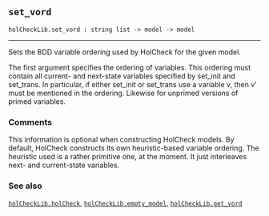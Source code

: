 ## `set_vord`

``` hol4
holCheckLib.set_vord : string list -> model -> model
```

------------------------------------------------------------------------

Sets the BDD variable ordering used by HolCheck for the given model.

The first argument specifies the ordering of variables. This ordering
must contain all current- and next-state variables specified by set_init
and set_trans. In particular, if either set_init or set_trans use a
variable v, then v' must be mentioned in the ordering. Likewise for
unprimed versions of primed variables.

### Comments

This information is optional when constructing HolCheck models. By
default, HolCheck constructs its own heuristic-based variable ordering.
The heuristic used is a rather primitive one, at the moment. It just
interleaves next- and current-state variables.

### See also

[`holCheckLib.holCheck`](#holCheckLib.holCheck),
[`holCheckLib.empty_model`](#holCheckLib.empty_model),
[`holCheckLib.get_vord`](#holCheckLib.get_vord)
